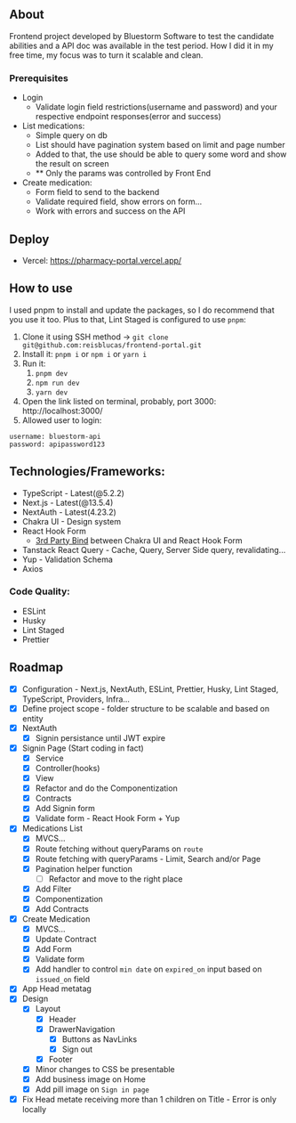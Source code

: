 ## About

Frontend project developed by Bluestorm Software to test the candidate abilities and a API doc was available in the test period. How I did it in my free time, my focus was to turn it scalable and clean.

### Prerequisites

- Login
  - Validate login field restrictions(username and password) and your respective endpoint responses(error and success)
- List medications:
  - Simple query on db
  - List should have pagination system based on limit and page number
  - Added to that, the use should be able to query some word and show the result on screen
  - \*\* Only the params was controlled by Front End
- Create medication:
  - Form field to send to the backend
  - Validate required field, show errors on form...
  - Work with errors and success on the API

## Deploy

- Vercel: https://pharmacy-portal.vercel.app/

## How to use

I used pnpm to install and update the packages, so I do recommend that you use it too. Plus to that, Lint Staged is configured to use `pnpm`:

1. Clone it using SSH method -> `git clone git@github.com:reisblucas/frontend-portal.git`
2. Install it: `pnpm i` or `npm i` or `yarn i`
3. Run it:
   1. `pnpm dev`
   2. `npm run dev`
   3. `yarn dev`
4. Open the link listed on terminal, probably, port 3000: http://localhost:3000/
5. Allowed user to login:

```
username: bluestorm-api
password: apipassword123
```

## Technologies/Frameworks:

- TypeScript - Latest(@5.2.2)
- Next.js - Latest(@13.5.4)
- NextAuth - Latest(4.23.2)
- Chakra UI - Design system
- React Hook Form
  - [3rd Party Bind](https://react-hook-form.com/resources/3rd-party-bindings) between Chakra UI and React Hook Form
- Tanstack React Query - Cache, Query, Server Side query, revalidating...
- Yup - Validation Schema
- Axios

### Code Quality:

- ESLint
- Husky
- Lint Staged
- Prettier

## Roadmap

- [x] Configuration - Next.js, NextAuth, ESLint, Prettier, Husky, Lint Staged, TypeScript, Providers, Infra...
- [x] Define project scope - folder structure to be scalable and based on entity
- [x] NextAuth
  - [x] Signin persistance until JWT expire
- [x] Signin Page (Start coding in fact)
  - [x] Service
  - [x] Controller(hooks)
  - [x] View
  - [x] Refactor and do the Componentization
  - [x] Contracts
  - [x] Add Signin form
  - [x] Validate form - React Hook Form + Yup
- [x] Medications List
  - [x] MVCS...
  - [x] Route fetching without queryParams on `route`
  - [x] Route fetching with queryParams - Limit, Search and/or Page
  - [x] Pagination helper function
    - [ ] Refactor and move to the right place
  - [x] Add Filter
  - [x] Componentization
  - [x] Add Contracts
- [x] Create Medication
  - [x] MVCS...
  - [x] Update Contract
  - [x] Add Form
  - [x] Validate form
  - [x] Add handler to control `min date` on `expired_on` input based on `issued_on` field
- [x] App Head metatag
- [x] Design
  - [x] Layout
    - [x] Header
    - [x] DrawerNavigation
      - [x] Buttons as NavLinks
      - [x] Sign out
    - [x] Footer
  - [x] Minor changes to CSS be presentable
  - [x] Add business image on Home
  - [x] Add pill image on `Sign in page`
- [x] Fix Head metate receiving more than 1 children on Title - Error is only locally

```

```
